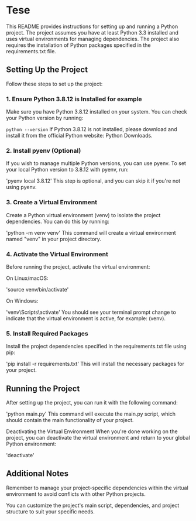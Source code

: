 
# Tese

This README provides instructions for setting up and running a Python project. The project assumes you have at least Python 3.3 installed and uses virtual environments for managing dependencies. The project also requires the installation of Python packages specified in the requirements.txt file.

## Setting Up the Project
Follow these steps to set up the project:

### 1. Ensure Python 3.8.12 is Installed for example
Make sure you have Python 3.8.12 installed on your system. You can check your Python version by running:

```python --version```
If Python 3.8.12 is not installed, please download and install it from the official Python website: Python Downloads.

### 2. Install pyenv (Optional)
If you wish to manage multiple Python versions, you can use pyenv. To set your local Python version to 3.8.12 with pyenv, run:

'pyenv local 3.8.12'
This step is optional, and you can skip it if you're not using pyenv.

### 3. Create a Virtual Environment
Create a Python virtual environment (venv) to isolate the project dependencies. You can do this by running:

'python -m venv venv'
This command will create a virtual environment named "venv" in your project directory.

### 4. Activate the Virtual Environment
Before running the project, activate the virtual environment:

On Linux/macOS:

'source venv/bin/activate'

On Windows:

'venv\Scripts\activate'
You should see your terminal prompt change to indicate that the virtual environment is active, for example: (venv).

### 5. Install Required Packages
Install the project dependencies specified in the requirements.txt file using pip:

'pip install -r requirements.txt'
This will install the necessary packages for your project.

## Running the Project
After setting up the project, you can run it with the following command:

'python main.py'
This command will execute the main.py script, which should contain the main functionality of your project.

Deactivating the Virtual Environment
When you're done working on the project, you can deactivate the virtual environment and return to your global Python environment:

'deactivate'

## Additional Notes
Remember to manage your project-specific dependencies within the virtual environment to avoid conflicts with other Python projects.

You can customize the project's main script, dependencies, and project structure to suit your specific needs.
